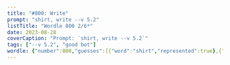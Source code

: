 ```yaml
---
title: "#800: Write"
prompt: "shirt, write --v 5.2"
listTitle: "Wordle 800 2/6*"
date: 2023-08-28
coverCaption: "Prompt: `shirt, write --v 5.2`"
tags: ["--v 5.2", "good bot"]
wordle: {"number":800,"guesses":[{"word":"shirt","represented":true},{"word":"write","represented":true}],"yes_count":2}
---
```

